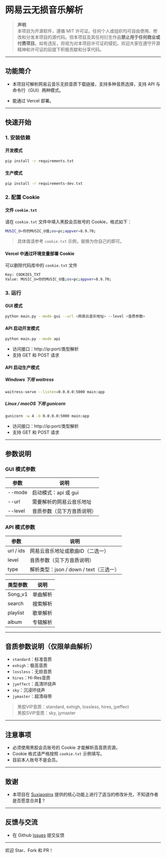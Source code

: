 # 网易云无损音乐解析

> **声明**  
> 本项目为开源软件，遵循 MIT 许可证。任何个人或组织均可自由使用、修改和分发本项目的源代码。但本项目及其任何衍生作品**禁止用于任何商业或付费项目**。如有违反，将视为对本项目许可证的侵犯。欢迎大家在遵守开源精神和许可证的前提下积极贡献和分享代码。

---

## 功能简介

- 本项目可解析网易云音乐无损音质下载链接，支持多种音质选择，支持 API 与命令行（GUI）两种模式。

- 能通过 Vercel 部署。

---

## 快速开始

### 1. 安装依赖

#### 开发模式

```bash
pip install -r requirements.txt
```

#### 生产模式

```bash
pip install -r requirements-dev.txt
```

### 2. 配置 Cookie

#### 文件 `cookie.txt` 

请在 `cookie.txt` 文件中填入黑胶会员账号的 Cookie，格式如下：

```bash
MUSIC_U=你的MUSIC_U值;os=pc;appver=8.9.70;
```

> 具体值请参考 `cookie.txt` 示例，替换为你自己的即可。

#### Vercel 中通过环境变量部署 Cookie

可以删除代码库中的 `cookie.txt` 文件

```bash
Key: COOKIES_TXT
Value: MUSIC_U=你的MUSIC_U值;os=pc;appver=8.9.70;
```

### 3. 运行

#### GUI 模式

```bash
python main.py --mode gui --url <网易云音乐地址> --level <音质参数>
```

#### API 启动开发模式

```bash
python main.py --mode api
```

- 访问接口：http://ip:port/类型解析
- 支持 GET 和 POST 请求

#### API 启动生产模式

##### Windows 下用 waitress

```bash
waitress-serve --listen=0.0.0.0:5000 main:app
```

##### Linux / macOS 下用 gunicorn

```bash
gunicorn -w 4 -b 0.0.0.0:5000 main:app
```

- 访问接口：http://ip:port/类型解析
- 支持 GET 和 POST 请求

---

## 参数说明

### GUI 模式参数

| 参数         | 说明                         |
| ------------ | ---------------------------- |
| --mode       | 启动模式：api 或 gui         |
| --url        | 需要解析的网易云音乐地址     |
| --level      | 音质参数（见下方音质说明）   |

### API 模式参数

| 参数         | 说明                                         |
| ------------ | -------------------------------------------- |
| url / ids    | 网易云音乐地址或歌曲ID（二选一）             |
| level        | 音质参数（见下方音质说明）                   |
| type         | 解析类型：json / down / text（三选一）       |

| 类型参数         | 说明                                         |
| ------------ | -------------------------------------------- |
| Song_v1    | 单曲解析             |
| search        | 搜索解析                   |
| playlist         | 歌单解析       |
| album         | 专辑解析       |

---

## 音质参数说明（仅限单曲解析）

- `standard`：标准音质
- `exhigh`：极高音质
- `lossless`：无损音质
- `hires`：Hi-Res音质
- `jyeffect`：高清环绕声
- `sky`：沉浸环绕声
- `jymaster`：超清母带

> 黑胶VIP音质：standard, exhigh, lossless, hires, jyeffect  
> 黑胶SVIP音质：sky, jymaster

---

## 注意事项

- 必须使用黑胶会员账号的 Cookie 才能解析高音质资源。
- Cookie 格式请严格按照 `cookie.txt` 示例填写。
- 目前本人账号不是会员。

---

## 致谢

- 本项目在 [Suxiaoqinx](https://github.com/Suxiaoqinx/Netease_url) 提供的核心功能上进行了适当的修改补充，不知道作者是否愿意合并🤔？

---

## 反馈与交流

- 在 Github [Issues](https://github.com/lihuosheng/NeteaseMusic/issues) 提交反馈

---

欢迎 Star、Fork 和 PR！